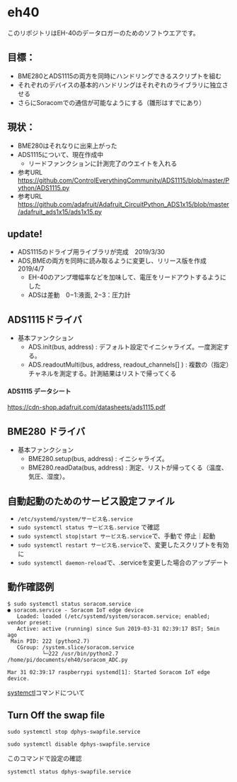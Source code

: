 # eh40
このリポジトリはEH-40のデータロガーのためのソフトウエアです。

## 目標：
- BME280とADS1115の両方を同時にハンドリングできるスクリプトを組む
- それぞれのデバイスの基本的ハンドリングはそれぞれのライブラリに独立させる
- さらにSoracomでの通信が可能なようにする（雛形はすでにあり）

## 現状：
- BME280はそれなりに出来上がった
- ADS1115について、現在作成中
  - リードファンクションに計測完了のウエイトを入れる
- 参考URL　https://github.com/ControlEverythingCommunity/ADS1115/blob/master/Python/ADS1115.py
- 参考URL　https://github.com/adafruit/Adafruit_CircuitPython_ADS1x15/blob/master/adafruit_ads1x15/ads1x15.py

## update!
- ADS1115のドライブ用ライブラリが完成　2019/3/30
- ADS,BMEの両方を同時に読み取るように変更し、リリース版を作成  2019/4/7
  - EH-40のアンプ増幅率などを加味して、電圧をリードアウトするようにした
  - ADSは差動　0−1:液面, 2−3：圧力計　

## ADS1115ドライバ
- 基本ファンクション
	- ADS.init(bus, address) : デフォルト設定でイニシャライズ。一度測定する。
	- ADS.readoutMulti(bus, address, readout_channels[] ) : 複数の（指定）チャネルを測定する。計測結果はリストで帰ってくる

#### ADS1115 データシート
https://cdn-shop.adafruit.com/datasheets/ads1115.pdf

## BME280 ドライバ
- 基本ファンクション
	- BME280.setup(bus, address) : イニシャライズ。
	- BME280.readData(bus, address) : 測定、リストが帰ってくる（温度、気圧、湿度）。


## 自動起動のためのサービス設定ファイル
- `/etc/systemd/system/サービス名.service`
- `sudo systemctl status サービス名.service` で確認
- `sudo systemctl stop|start サービス名.service`で、手動で 停止｜起動
- `sudo systemctl restart サービス名.service`で、変更したスクリプトを有効に
- `sudo systemctl daemon-reload`で、.serviceを変更した場合のアップデート

## 動作確認例
```
$ sudo systemctl status soracom.service
● soracom.service - Soracom IoT edge device
   Loaded: loaded (/etc/systemd/system/soracom.service; enabled; vendor preset:
   Active: active (running) since Sun 2019-03-31 02:39:17 BST; 5min ago
 Main PID: 222 (python2.7)
   CGroup: /system.slice/soracom.service
           └─222 /usr/bin/python2.7 /home/pi/documents/eh40/soracom_ADC.py

Mar 31 02:39:17 raspberrypi systemd[1]: Started Soracom IoT edge device.
```

[systemctl](https://qiita.com/sinsengumi/items/24d726ec6c761fc75cc9)コマンドについて

## Turn Off the swap file

`sudo systemctl stop dphys-swapfile.service` 

`sudo systemctl disable dphys-swapfile.service`

このコマンドで設定の確認

`systemctl status dphys-swapfile.service`

